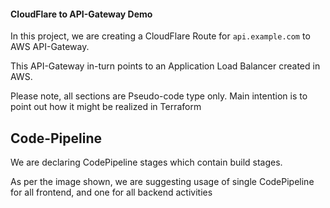 #### CloudFlare to API-Gateway Demo

In this project, we are creating a CloudFlare Route for `api.example.com` to AWS API-Gateway.

This API-Gateway in-turn points to an Application Load Balancer created in AWS. 

Please note, all sections are Pseudo-code type only. Main intention is to point out how it might be realized in Terraform

## Code-Pipeline

We are declaring CodePipeline stages which contain build stages. 

As per the image shown, we are suggesting usage of single CodePipeline for all frontend, and one for all backend activities
